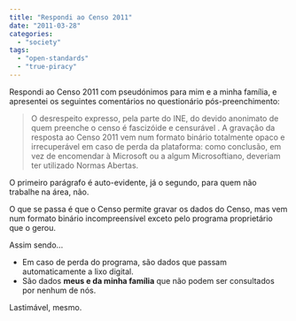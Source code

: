 ```yaml
---
title: "Respondi ao Censo 2011"
date: "2011-03-28"
categories: 
  - "society"
tags: 
  - "open-standards"
  - "true-piracy"
---
```


Respondi ao Censo 2011 com pseudónimos para mim e a minha família, e apresentei os seguintes comentários no questionário pós-preenchimento:

> O desrespeito expresso, pela parte do INE, do devido anonimato de quem preenche o censo é fascizóide e censurável . A gravação da resposta ao Censo 2011 vem num formato binário totalmente opaco e irrecuperável em caso de perda da plataforma: como conclusão, em vez de encomendar à Microsoft ou a algum Microsoftiano, deveriam ter utilizado Normas Abertas.

O primeiro parágrafo é auto-evidente, já o segundo, para quem não trabalhe na área, não.

O que se passa é que o Censo permite gravar os dados do Censo, mas vem num formato binário incompreensível exceto pelo programa proprietário que o gerou.

Assim sendo...

- Em caso de perda do programa, são dados que passam automaticamente a lixo digital.
- São dados **meus e da minha família** que não podem ser consultados por nenhum de nós.

Lastimável, mesmo.
